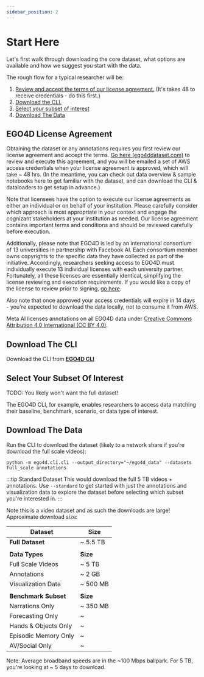 ```yaml
---
sidebar_position: 2
---
```


# Start Here

Let's first walk through downloading the core dataset, what options are available and how we suggest you start with the data.  

The rough flow for a typical researcher will be:

1. [Review and accept the terms of our license agreement.](#EGO4D-License-Agreement)  (It's takes 48 to receive credentials - do this first.)
1. [Download the CLI.](#Download-The-CLI)
1. [Select your subset of interest](#Select-Your-Subset-Of-Interest)
1. [Download The Data](#Download-The-Data)

## EGO4D License Agreement

Obtaining the dataset or any annotations requires you first review our license agreement and accept the terms.  [Go here (ego4ddataset.com)](https://ego4ddataset.com/) to review and execute this agreement, and you will be emailed a set of AWS access credentials when your license agreement is approved, which will take ~ 48 hrs.  (In the meantime, you can check out data overview & sample notebooks here to get familiar with the dataset, and can download the CLI & dataloaders to get setup in advance.)

Note that licensees have the option to execute our license agreements as either an individual or on behalf of your institution. Please carefully consider which approach is most appropriate in your context and engage the cognizant stakeholders at your institution as needed. Our license agreement contains important terms and conditions and should be reviewed carefully before execution. 

Additionally, please note that EGO4D is led by an international consortium of 13 universities in partnership with Facebook AI. Each consortium member owns copyrights to the specific data they have collected as part of the initiative. Accordingly, researchers seeking access to EGO4D must individually execute 13 individual licenses with each university partner. Fortunately, all these licenses are essentially identical, simplifying the license reviewing and execution requirements. If you would like a copy of the license to review prior to signing, [go here](https://ego4ddataset.com/).

Also note that once approved your access credentials will expire in 14 days - you're expected to download the data locally, not to consume it from AWS. 

Meta AI licenses annotations on all EGO4D data under [Creative Commons Attribution 4.0 International (CC BY 4.0)](https://creativecommons.org/licenses/by/4.0/). 


## Download The CLI

Download the CLI from **[EGO4D CLI](https://github.com/facebookresearch/Ego4d/blob/main/ego4d/cli/README.md)**

## Select Your Subset Of Interest

TODO: You likely won't want the full dataset!  

The EGO4D CLI, for example, enables researchers to access data matching their baseline, benchmark, scenario, or data type of interest. 

## Download The Data

Run the CLI to download the dataset (likely to a network share if you're download the full scale videos):

```
python -m ego4d.cli.cli --output_directory="~/ego4d_data" --datasets full_scale annotations
```


:::tip Standard Dataset
This would download the full 5 TB videos + annotations.  Use ```--standard``` to get started with just the annotations and visualization data to explore the dataset before selecting which subset you're interested in.
:::


Note this is a video dataset and as such the downloads are large!  Approximate download size:

|  **Dataset**          | **Size**  | 
|-----------------------|-----------|
|  **Full Dataset**     | ~ 5.5 TB  |
|                       |           |
|  **Data Types**       | **Size**  |
|  Full Scale Videos    | ~ 5 TB    |
|  Annotations          | ~ 2 GB    |
|  Visualization Data   | ~ 500 MB  |
|                       |           |
|  **Benchmark Subset** | **Size**  |
|  Narrations Only      | ~ 350 MB  |
|  Forecasting Only     | ~         |
|  Hands & Objects Only | ~         |
|  Episodic Memory Only | ~         |
|  AV/Social Only       | ~         |

Note: Average broadband speeds are in the ~100 Mbps ballpark.  For 5 TB, you're looking at ~ 5 days to download. 
